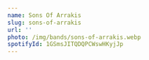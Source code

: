 ```yaml
---
name: Sons Of Arrakis
slug: sons-of-arrakis
url: ''
photo: /img/bands/sons-of-arrakis.webp
spotifyId: 1GSmsJITQDQPCWswHKyjJp
---
```

